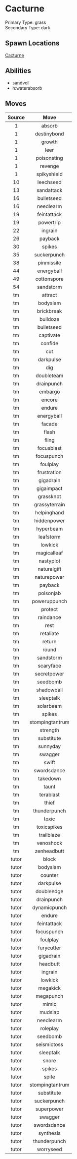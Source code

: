 # Cacturne  
Primary Type: grass  
Secondary Type: dark  
  
## Spawn Locations  
[Cacturne](/data/spawn_presets/cacturne.md)  
  
## Abilities  
  * sandveil
  * h:waterabsorb
  
  
## Moves  
  
| Source | Move |  
|:---:|:---:|  
| 1 | absorb |  
| 1 | destinybond |  
| 1 | growth |  
| 1 | leer |  
| 1 | poisonsting |  
| 1 | revenge |  
| 1 | spikyshield |  
| 10 | leechseed |  
| 13 | sandattack |  
| 16 | bulletseed |  
| 16 | needlearm |  
| 19 | feintattack |  
| 19 | powertrip |  
| 22 | ingrain |  
| 26 | payback |  
| 30 | spikes |  
| 35 | suckerpunch |  
| 38 | pinmissile |  
| 44 | energyball |  
| 49 | cottonspore |  
| 54 | sandstorm |  
| tm | attract |  
| tm | bodyslam |  
| tm | brickbreak |  
| tm | bulldoze |  
| tm | bulletseed |  
| tm | captivate |  
| tm | confide |  
| tm | cut |  
| tm | darkpulse |  
| tm | dig |  
| tm | doubleteam |  
| tm | drainpunch |  
| tm | embargo |  
| tm | encore |  
| tm | endure |  
| tm | energyball |  
| tm | facade |  
| tm | flash |  
| tm | fling |  
| tm | focusblast |  
| tm | focuspunch |  
| tm | foulplay |  
| tm | frustration |  
| tm | gigadrain |  
| tm | gigaimpact |  
| tm | grassknot |  
| tm | grassyterrain |  
| tm | helpinghand |  
| tm | hiddenpower |  
| tm | hyperbeam |  
| tm | leafstorm |  
| tm | lowkick |  
| tm | magicalleaf |  
| tm | nastyplot |  
| tm | naturalgift |  
| tm | naturepower |  
| tm | payback |  
| tm | poisonjab |  
| tm | poweruppunch |  
| tm | protect |  
| tm | raindance |  
| tm | rest |  
| tm | retaliate |  
| tm | return |  
| tm | round |  
| tm | sandstorm |  
| tm | scaryface |  
| tm | secretpower |  
| tm | seedbomb |  
| tm | shadowball |  
| tm | sleeptalk |  
| tm | solarbeam |  
| tm | spikes |  
| tm | stompingtantrum |  
| tm | strength |  
| tm | substitute |  
| tm | sunnyday |  
| tm | swagger |  
| tm | swift |  
| tm | swordsdance |  
| tm | takedown |  
| tm | taunt |  
| tm | terablast |  
| tm | thief |  
| tm | thunderpunch |  
| tm | toxic |  
| tm | toxicspikes |  
| tm | trailblaze |  
| tm | venoshock |  
| tm | zenheadbutt |  
| tutor | block |  
| tutor | bodyslam |  
| tutor | counter |  
| tutor | darkpulse |  
| tutor | doubleedge |  
| tutor | drainpunch |  
| tutor | dynamicpunch |  
| tutor | endure |  
| tutor | feintattack |  
| tutor | focuspunch |  
| tutor | foulplay |  
| tutor | furycutter |  
| tutor | gigadrain |  
| tutor | headbutt |  
| tutor | ingrain |  
| tutor | lowkick |  
| tutor | megakick |  
| tutor | megapunch |  
| tutor | mimic |  
| tutor | mudslap |  
| tutor | needlearm |  
| tutor | roleplay |  
| tutor | seedbomb |  
| tutor | seismictoss |  
| tutor | sleeptalk |  
| tutor | snore |  
| tutor | spikes |  
| tutor | spite |  
| tutor | stompingtantrum |  
| tutor | substitute |  
| tutor | suckerpunch |  
| tutor | superpower |  
| tutor | swagger |  
| tutor | swordsdance |  
| tutor | synthesis |  
| tutor | thunderpunch |  
| tutor | worryseed |  
  
